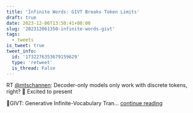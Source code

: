 ```yaml
---
title: 'Infinite Words: GIVT Breaks Token Limits'
draft: true
date: 2023-12-06T13:50:41+00:00
slug: '202312061350-infinite-words-givt'
tags:
  - tweets
is_tweet: true
tweet_info:
  id: '1732276353679159629'
  type: 'retweet'
  is_thread: False
---
```




RT [@mtschannen](https://x.com/mtschannen): Decoder-only models only work with discrete tokens, right? 🤔 Excited to present

🎁GIVT: Generative Infinite-Vocabulary Tran… [continue reading](https://x.com/sytelus/status/1732276353679159629)
